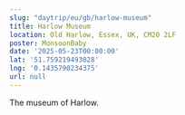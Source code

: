 ```yaml
---
slug: "daytrip/eu/gb/harlow-museum"
title: Harlow Museum
location: Old Harlow, Essex, UK, CM20 2LF
poster: MonsoonBaby
date: '2025-05-23T00:00:00'
lat: '51.759219493028'
lng: '0.1435790234375'
url: null
---
```


The museum of Harlow.
